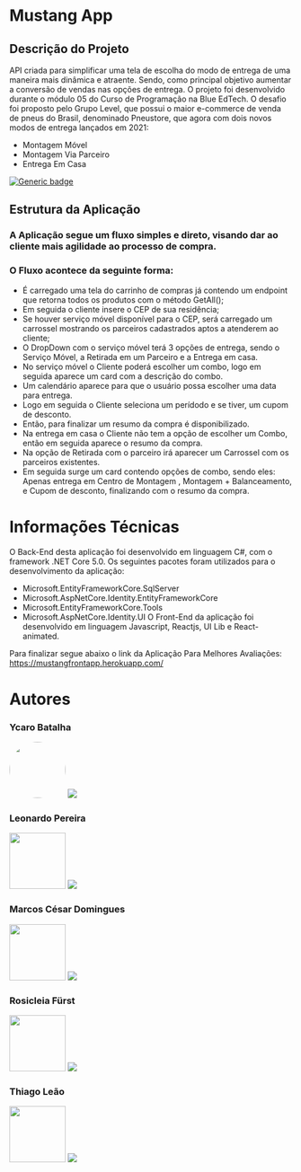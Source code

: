 # Mustang App
## Descrição do Projeto
API criada para  simplificar uma tela de escolha do modo de entrega de uma maneira mais dinâmica e atraente. Sendo, como principal objetivo aumentar a conversão de vendas nas opções de entrega.
O projeto foi desenvolvido durante o módulo 05 do Curso de Programação na Blue EdTech. O desafio foi proposto pelo Grupo Level, que possui o maior e-commerce de venda de pneus do Brasil, denominado Pneustore, que agora com dois novos modos de entrega lançados em 2021:

- Montagem Móvel
- Montagem Via Parceiro
- Entrega Em Casa

[![Generic badge](https://img.shields.io/badge/Version-1.0-<COLOR>.svg)](https://shields.io/)

## Estrutura da Aplicação

### A Aplicação segue um fluxo simples e direto, visando dar ao cliente mais agilidade ao processo de compra.

### O Fluxo acontece da seguinte forma:

- É carregado uma tela do carrinho de compras  já contendo um endpoint que retorna todos os produtos com o método GetAll();
- Em seguida o cliente insere o CEP de sua residência;
- Se houver serviço móvel disponível para o CEP, será carregado um carrossel mostrando os parceiros cadastrados aptos a atenderem ao cliente;
- O DropDown com o serviço móvel terá 3 opções de entrega, sendo o Serviço Móvel, a Retirada em um Parceiro e a Entrega em casa.
- No serviço móvel o Cliente poderá escolher um combo, logo em seguida aparece um card com a descrição do combo.
- Um calendário aparece para que o usuário possa escolher uma data para entrega.
- Logo em seguida o Cliente seleciona um perídodo e se tiver, um cupom de desconto.
- Então, para finalizar um resumo da compra é disponibilizado.
- Na entrega em casa o Cliente não tem a opção de escolher um Combo, então em seguida aparece o resumo da compra.
- Na opção de Retirada com o parceiro irá aparecer um  Carrossel com os parceiros existentes.
- Em seguida surge um card contendo opções de combo, sendo eles:  Apenas entrega em Centro de Montagem ,  Montagem + Balanceamento, e Cupom de  desconto, finalizando com  o resumo da compra.

# Informações Técnicas
O Back-End desta aplicação foi desenvolvido em linguagem C#, com o framework .NET Core 5.0. Os seguintes pacotes foram utilizados para o desenvolvimento da aplicação:
- Microsoft.EntityFrameworkCore.SqlServer
- Microsoft.AspNetCore.Identity.EntityFrameworkCore
- Microsoft.EntityFrameworkCore.Tools
- Microsoft.AspNetCore.Identity.UI
O Front-End da aplicação foi desenvolvido em linguagem Javascript, Reactjs, UI Lib e React-animated.

Para finalizar segue abaixo o link da Aplicação Para Melhores Avaliações:
https://mustangfrontapp.herokuapp.com/


# Autores
### Ycaro Batalha
<img style="border-radius: 80%;" src="https://i1.sndcdn.com/avatars-001002863491-80v8qp-t500x500.jpg" width="100px;" alt=""/>
<a href="https://www.linkedin.com/in/ycaro-gabriel-da-costa-batalha-2019" target="_blank"><img src="https://img.shields.io/badge/-LinkedIn-%230077B5?style=for-the-badge&logo=linkedin&logoColor=white" target="_blank"></a> 

### Leonardo Pereira
<img style = "border radius: 80%;" src = "https://media-exp1.licdn.com/dms/image/C4E03AQF3gkIPWId44w/profile-displayphoto-shrink_800_800/0/1634427027151?e=1640217600&v=beta&t=TLQ0SlmK5mKZjqDEfzzC9ahws7MmK9r9jQHsQtGAYQI" width ="100px;" alt = "" />
<a href="https://www.linkedin.com/in/leonardo-pereira-41353117a/" target="_blank"><img src="https://img.shields.io/badge/-LinkedIn-%230077B5?style=for-the-badge&logo=linkedin&logoColor=white" target="_blank"></a>

### Marcos César Domingues
<img style = "border radius: 80%;" src = "https://avatars.githubusercontent.com/u/67762118?v=4" width ="100px;" alt = "" />
<a href="https://www.linkedin.com/in/marcos-domingues-bbb7b21b7" target="_blank"><img src="https://img.shields.io/badge/-LinkedIn-%230077B5?style=for-the-badge&logo=linkedin&logoColor=white" target="_blank"></a>

### Rosicleia Fürst
<img style = "border radius: 80%;" src = "https://media-exp1.licdn.com/dms/image/C4D03AQHYdL5Nzs-pSw/profile-displayphoto-shrink_200_200/0/1634436390550?e=1640217600&v=beta&t=r93PMuszmM0r_4cqAn62WOBFI1oJhFJDYQweIZx2vxM" width ="100px;" alt = "" />
<a href="https://www.linkedin.com/in/rosicleiafurst/" target="_blank"><img src="https://img.shields.io/badge/-LinkedIn-%230077B5?style=for-the-badge&logo=linkedin&logoColor=white" target="_blank"></a>

### Thiago Leão
<img style = "border radius: 80%;" src = "https://media-exp1.licdn.com/dms/image/C4D03AQG3dTQ5jHJRRg/profile-displayphoto-shrink_800_800/0/1613065807294?e=1640217600&v=beta&t=UjTbp-8_LIak58jI4mYlHswx36okLae6A4GIl_wmUt4" width ="100px;" alt = "" />
<a href="https://www.linkedin.com/in/thiago-le%C3%A3o-62988784/" target="_blank"><img src="https://img.shields.io/badge/-LinkedIn-%230077B5?style=for-the-badge&logo=linkedin&logoColor=white" target="_blank"></a>
